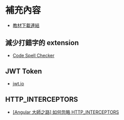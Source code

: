 # 補充內容

- [教材下載連結](https://drive.google.com/drive/folders/1G3hU8wSwTtjJCM8Yxc5Cpq54WlxHHCcJ?usp=sharing)

## 減少打錯字的 extension

- [Code Spell Checker](https://marketplace.visualstudio.com/items?itemName=streetsidesoftware.code-spell-checker)

## JWT Token

- [jwt.io](https://jwt.io/)

## HTTP_INTERCEPTORS

- [[Angular 大師之路] 如何忽略 HTTP_INTERCEPTORS](https://wellwind.idv.tw/blog/2019/01/06/mastering-angular-31-how-to-create-new-http-client-and-ignore-http-interceptors/)
